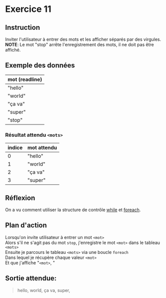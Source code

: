 # Exercice 11

## Instruction

Inviter l'utilisateur à entrer des mots et les afficher séparés par des virgules.
**NOTE**: Le mot "stop" arrête l'enregistrement des mots, il ne doit pas être affiché.

## Exemple des données

| mot (readline) |
| -------------- |
| "hello"        |
| "world"        |
| "ça va"        |
| "super"        |
| "stop"         |

### Résultat attendu `<mots>`

| indice | mot attendu |
| ------ | ----------- |
| 0      | "hello"     |
| 1      | "world"     |
| 2      | "ça va"     |
| 3      | "super"     |

## Réflexion

On a vu comment utiliser la structure de contrôle [while](https://www.php.net/manual/fr/control-structures.while.php)
et [foreach](https://www.php.net/manual/fr/control-structures.foreach.php).

## Plan d'action

Lorsqu'on invite utilisateur à entrer un mot `<mot>`  
Alors s'il ne s'agit pas du mot `stop`, j'enregistre le mot `<mot>` dans le tableau `<mots>`  
Ensuite je parcours le tableau `<mots>` via une boucle `foreach`  
Dans lequel je récupère chaque valeur `<mot>`  
Et que j'affiche "`<mot>`, "

## Sortie attendue:

> hello, world, ça va, super,
